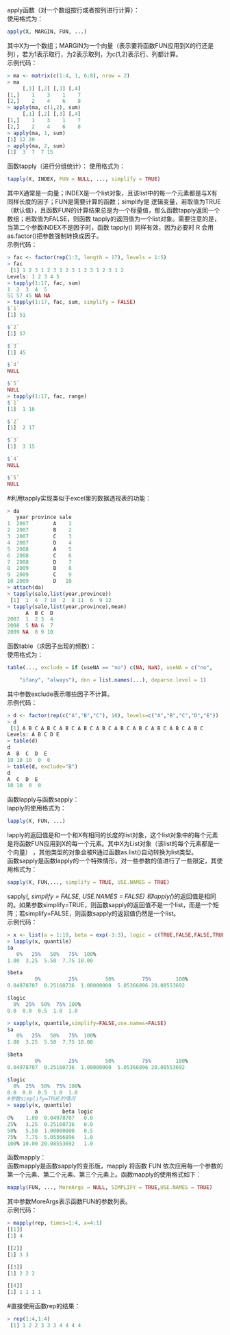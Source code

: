 apply函数（对一个数组按行或者按列进行计算）：  
使用格式为：
```r
apply(X, MARGIN, FUN, ...)
```
其中X为一个数组；MARGIN为一个向量（表示要将函数FUN应用到X的行还是列），若为1表示取行，为2表示取列，为c(1,2)表示行、列都计算。   
示例代码： 
```r
> ma <- matrix(c(1:4, 1, 6:8), nrow = 2) 
> ma 
     [,1] [,2] [,3] [,4] 
[1,]    1    3    1    7 
[2,]    2    4    6    8 
> apply(ma, c(1,2), sum) 
     [,1] [,2] [,3] [,4] 
[1,]    1    3    1    7 
[2,]    2    4    6    8 
> apply(ma, 1, sum) 
[1] 12 20 
> apply(ma, 2, sum) 
[1]  3  7  7 15 
```
函数tapply（进行分组统计）：
使用格式为：
```r
tapply(X, INDEX, FUN = NULL, ..., simplify = TRUE)
```
其中X通常是一向量；INDEX是一个list对象，且该list中的每一个元素都是与X有同样长度的因子；FUN是需要计算的函数；simplify是 逻辑变量，若取值为TRUE（默认值），且函数FUN的计算结果总是为一个标量值，那么函数tapply返回一个数组；若取值为FALSE，则函数 tapply的返回值为一个list对象。需要注意的是，当第二个参数INDEX不是因子时，函数 tapply() 同样有效，因为必要时 R 会用 as.factor()把参数强制转换成因子。   
示例代码： 
```r
> fac <- factor(rep(1:3, length = 17), levels = 1:5) 
> fac 
 [1] 1 2 3 1 2 3 1 2 3 1 2 3 1 2 3 1 2 
Levels: 1 2 3 4 5 
> tapply(1:17, fac, sum) 
1  2  3  4  5 
51 57 45 NA NA 
> tapply(1:17, fac, sum, simplify = FALSE) 
$`1` 
[1] 51 

$`2` 
[1] 57 

$`3` 
[1] 45 

$`4` 
NULL 

$`5` 
NULL 
> tapply(1:17, fac, range) 
$`1` 
[1]  1 16 

$`2` 
[1]  2 17 

$`3` 
[1]  3 15 

$`4` 
NULL 

$`5` 
NULL 
```
#利用tapply实现类似于excel里的数据透视表的功能： 
```r
> da 
   year province sale 
1  2007        A    1 
2  2007        B    2 
3  2007        C    3 
4  2007        D    4 
5  2008        A    5 
6  2008        C    6 
7  2008        D    7 
8  2009        B    8 
9  2009        C    9 
10 2009        D   10 
> attach(da) 
> tapply(sale,list(year,province)) 
 [1]  1  4  7 10  2  8 11  6  9 12 
> tapply(sale,list(year,province),mean) 
      A  B C  D 
2007  1  2 3  4 
2008  5 NA 6  7 
2009 NA  8 9 10 
```
函数table（求因子出现的频数）：  
使用格式为：
```r
table(..., exclude = if (useNA == "no") c(NA, NaN), useNA = c("no",

    "ifany", "always"), dnn = list.names(...), deparse.level = 1)
```
其中参数exclude表示哪些因子不计算。   
示例代码： 
```r
> d <- factor(rep(c("A","B","C"), 10), levels=c("A","B","C","D","E")) 
> d 
 [1] A B C A B C A B C A B C A B C A B C A B C A B C A B C A B C 
Levels: A B C D E 
> table(d) 
d 
A  B  C  D  E 
10 10 10  0  0 
> table(d, exclude="B") 
d 
A  C  D  E 
10 10  0  0 
```
函数lapply与函数sapply：  
lapply的使用格式为：
```r
lapply(X, FUN, ...)
```
lapply的返回值是和一个和X有相同的长度的list对象，这个list对象中的每个元素是将函数FUN应用到X的每一个元素。其中X为List对象（该list的每个元素都是一个向量）  ，其他类型的对象会被R通过函数as.list()自动转换为list类型。   
函数sapply是函数lapply的一个特殊情形，对一些参数的值进行了一些限定，其使用格式为：
```r
sapply(X, FUN,..., simplify = TRUE, USE.NAMES = TRUE)
```
sapply(*, simplify = FALSE, USE.NAMES = FALSE) 和lapply(*)的返回值是相同的。如果参数simplify=TRUE，则函数sapply的返回值不是一个list，而是一个矩阵；若simplify=FALSE，则函数sapply的返回值仍然是一个list。  
示例代码：
```r
> x <- list(a = 1:10, beta = exp(-3:3), logic = c(TRUE,FALSE,FALSE,TRUE))
> lapply(x, quantile)
$a
   0%   25%   50%   75%  100%
1.00  3.25  5.50  7.75 10.00

$beta
         0%         25%         50%         75%        100%
0.04978707  0.25160736  1.00000000  5.05366896 20.08553692

$logic
  0%  25%  50%  75% 100%
0.0  0.0  0.5  1.0  1.0

> sapply(x, quantile,simplify=FALSE,use.names=FALSE)
$a
   0%   25%   50%   75%  100%
1.00  3.25  5.50  7.75 10.00

$beta
         0%         25%         50%         75%        100%
0.04978707  0.25160736  1.00000000  5.05366896 20.08553692

$logic
  0%  25%  50%  75% 100%
0.0  0.0  0.5  1.0  1.0
#参数simplify=TRUE的情况
> sapply(x, quantile)
         a        beta logic
0%    1.00  0.04978707   0.0
25%   3.25  0.25160736   0.0
50%   5.50  1.00000000   0.5
75%   7.75  5.05366896   1.0
100% 10.00 20.08553692   1.0
```
函数mapply：  
函数mapply是函数sapply的变形版，mapply 将函数 FUN 依次应用每一个参数的第一个元素、第二个元素、第三个元素上。函数mapply的使用格式如下：
```r
mapply(FUN, ..., MoreArgs = NULL, SIMPLIFY = TRUE,USE.NAMES = TRUE)
```
其中参数MoreArgs表示函数FUN的参数列表。  
示例代码：
```r
> mapply(rep, times=1:4, x=4:1)
[[1]]
[1] 4

[[2]]
[1] 3 3

[[3]]
[1] 2 2 2

[[4]]
[1] 1 1 1 1
```
#直接使用函数rep的结果：
```r
> rep(1:4,1:4)
 [1] 1 2 2 3 3 3 4 4 4 4
 ```
